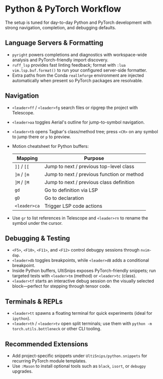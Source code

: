 # Python & PyTorch Workflow

The setup is tuned for day-to-day Python and PyTorch development with strong navigation, completion, and debugging defaults.

## Language Servers & Formatting
- `pyright` powers completions and diagnostics with workspace-wide analysis and PyTorch-friendly import discovery.
- `ruff_lsp` provides fast linting feedback; format with `:lua vim.lsp.buf.format()` to run your configured server-side formatter.
- Extra paths from the Conda `reallmforge` environment are injected automatically when present so PyTorch packages are resolvable.

## Navigation
- `<leader>ff` / `<leader>fg` search files or ripgrep the project with Telescope.
- `<leader>aa` toggles Aerial's outline for jump-to-symbol navigation.
- `<leader>tb` opens Tagbar's class/method tree; press `<CR>` on any symbol to jump there or `p` to preview.
- Motion cheatsheet for Python buffers:

  | Mapping        | Purpose                                   |
  | -------------- | ------------------------------------------ |
  | `]]` / `[[`    | Jump to next / previous top-level class    |
  | `]m` / `[m`    | Jump to next / previous function or method |
  | `]M` / `[M`    | Jump to next / previous class definition   |
  | `gd`           | Go to definition via LSP                   |
  | `gD`           | Go to declaration                          |
  | `<leader>ca`   | Trigger LSP code actions                   |

- Use `gr` to list references in Telescope and `<leader>rn` to rename the symbol under the cursor.

## Debugging & Testing
- `<F5>`, `<F10>`, `<F11>`, and `<F12>` control debugpy sessions through `nvim-dap`.
- `<leader>db` toggles breakpoints, while `<leader>dB` adds a conditional breakpoint.
- Inside Python buffers, UltiSnips exposes PyTorch-friendly snippets; run targeted tests with `<leader>tm` (method) or `<leader>tc` (class).
- `<leader>tf` starts an interactive debug session on the visually selected block—perfect for stepping through tensor code.

## Terminals & REPLs
- `<leader>tt` spawns a floating terminal for quick experiments (ideal for `ipython`).
- `<leader>th` / `<leader>tv` open split terminals; use them with `python -m torch.utils.bottleneck` or other CLI tooling.

## Recommended Extensions
- Add project-specific snippets under `UltiSnips/python.snippets` for recurring PyTorch module templates.
- Use `:Mason` to install optional tools such as `black`, `isort`, or `debugpy` upgrades.
